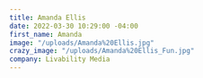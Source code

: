 ```yaml
---
title: Amanda Ellis
date: 2022-03-30 10:29:00 -04:00
first_name: Amanda
image: "/uploads/Amanda%20Ellis.jpg"
crazy_image: "/uploads/Amanda%20Ellis_Fun.jpg"
company: Livability Media
---
```



